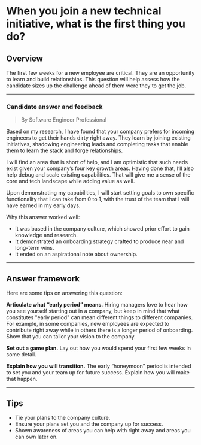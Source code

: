 # When you join a new technical initiative, what is the first thing you do?

## Overview
The first few weeks for a new employee are critical. They are an opportunity to learn and build relationships. This question will help assess how the candidate sizes up the challenge ahead of them were they to get the job.

---

### Candidate answer and feedback
> By Software Engineer Professional

Based on my research, I have found that your company prefers for incoming engineers to get their hands dirty right away. They learn by joining existing initiatives, shadowing engineering leads and completing tasks that enable them to learn the stack and forge relationships.

I will find an area that is short of help, and I am optimistic that such needs exist given your company’s four key growth areas. Having done that, I’ll also help debug and scale existing capabilities. That will give me a sense of the core and tech landscape while adding value as well.

Upon demonstrating my capabilities, I will start setting goals to own specific functionality that I can take from 0 to 1, with the trust of the team that I will have earned in my early days.

Why this answer worked well:

* It was based in the company culture, which showed prior effort to gain knowledge and research.
* It demonstrated an onboarding strategy crafted to produce near and long-term wins.
* It ended on an aspirational note about ownership.

---

## Answer framework
Here are some tips on answering this question:

**Articulate what “early period” means.** Hiring managers love to hear how you see yourself starting out in a company, but keep in mind that what constitutes "early period" can mean different things to different companies. For example, in some companies, new employees are expected to contribute right away while in others there is a longer period of onboarding. Show that you can tailor your vision to the company.

**Set out a game plan.** Lay out how you would spend your first few weeks in some detail.

**Explain how you will transition.** The early “honeymoon” period is intended to set you and your team up for future success. Explain how you will make that happen.

---

## Tips

* Tie your plans to the company culture.
* Ensure your plans set you and the company up for success.
* Shown awareness of areas you can help with right away and areas you can own later on.

